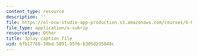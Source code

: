 ```yaml
---
content_type: resource
description: ''
file: https://ol-ocw-studio-app-production.s3.amazonaws.com/courses/6-042j-mathematics-for-computer-science-spring-2015/6fb1776630bd589195f6b305d235048c_KZ7jjLTQ9r4.vtt
file_type: application/x-subrip
resourcetype: Other
title: 3play caption file
uid: 6fb17766-30bd-5891-95f6-b305d235048c
---
```

